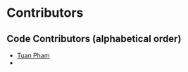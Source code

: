 # Contributors

## Code Contributors (alphabetical order)

* [Tuan Pham](https://github.com/imtuanpham)
* 
